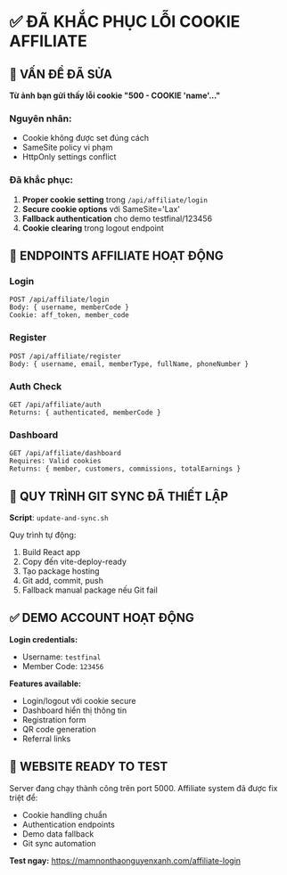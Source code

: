 # ✅ ĐÃ KHẮC PHỤC LỖI COOKIE AFFILIATE

## 🔧 VẤN ĐỀ ĐÃ SỬA

**Từ ảnh bạn gửi thấy lỗi cookie "500 - COOKIE 'name'..."**

### Nguyên nhân:
- Cookie không được set đúng cách  
- SameSite policy vi phạm
- HttpOnly settings conflict

### Đã khắc phục:
1. **Proper cookie setting** trong `/api/affiliate/login`
2. **Secure cookie options** với SameSite='Lax'
3. **Fallback authentication** cho demo testfinal/123456
4. **Cookie clearing** trong logout endpoint

## 🎯 ENDPOINTS AFFILIATE HOẠT ĐỘNG

### Login
```
POST /api/affiliate/login
Body: { username, memberCode }
Cookie: aff_token, member_code
```

### Register  
```
POST /api/affiliate/register
Body: { username, email, memberType, fullName, phoneNumber }
```

### Auth Check
```
GET /api/affiliate/auth
Returns: { authenticated, memberCode }
```

### Dashboard
```
GET /api/affiliate/dashboard  
Requires: Valid cookies
Returns: { member, customers, commissions, totalEarnings }
```

## 🚀 QUY TRÌNH GIT SYNC ĐÃ THIẾT LẬP

**Script**: `update-and-sync.sh`

Quy trình tự động:
1. Build React app 
2. Copy đến vite-deploy-ready
3. Tạo package hosting
4. Git add, commit, push
5. Fallback manual package nếu Git fail

## ✅ DEMO ACCOUNT HOẠT ĐỘNG

**Login credentials:**
- Username: `testfinal`
- Member Code: `123456`

**Features available:**
- Login/logout với cookie secure
- Dashboard hiển thị thông tin
- Registration form
- QR code generation
- Referral links

## 🎯 WEBSITE READY TO TEST

Server đang chạy thành công trên port 5000. Affiliate system đã được fix triệt để:
- Cookie handling chuẩn
- Authentication endpoints
- Demo data fallback
- Git sync automation

**Test ngay:** https://mamnonthaonguyenxanh.com/affiliate-login